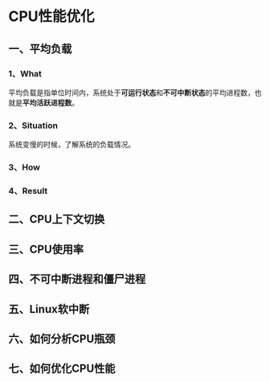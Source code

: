 # CPU性能优化

## 一、平均负载

### 1、What

平均负载是指单位时间内，系统处于**可运行状态**和**不可中断状态**的平均进程数，也就是**平均活跃进程数**。

### 2、Situation

系统变慢的时候，了解系统的负载情况。

### 3、How



### 4、Result





## 二、CPU上下文切换





## 三、CPU使用率



## 四、不可中断进程和僵尸进程



## 五、Linux软中断



## 六、如何分析CPU瓶颈



## 七、如何优化CPU性能

